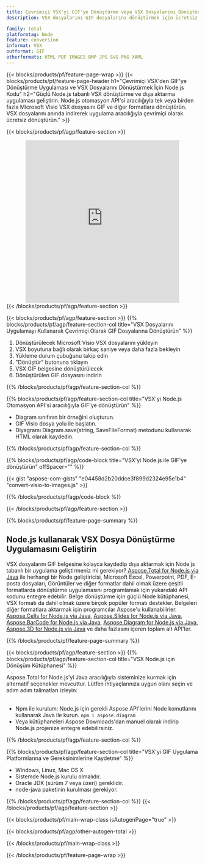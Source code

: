 ```yaml
---
title: Çevrimiçi VSX'yi GIF'ye Dönüştürme veya VSX Dosyalarını Dönüştürmek için Node.js tabanlı Uygulama Oluşturma
description: VSX dosyalarını GIF dosyalarına dönüştürmek için ücretsiz çevrimiçi uygulama. Microsoft Visio VSX belgeleri için Node.js dönüştürme kütüphanesi kodu. 

family: total
platformtag: Node
feature: conversion
informat: VSX
outformat: GIF
otherformats: HTML PDF IMAGES BMP JPG SVG PNG XAML
---
```

{{< blocks/products/pf/feature-page-wrap >}}
{{< blocks/products/pf/feature-page-header h1="Çevrimiçi VSX'den GIF'ye Dönüştürme Uygulaması ve VSX Dosyalarını Dönüştürmek İçin Node.js Kodu" h2="Güçlü Node.js tabanlı VSX dönüştürme ve dışa aktarma uygulaması geliştirin. Node.js otomasyon API'si aracılığıyla tek veya birden fazla Microsoft Visio VSX dosyasını GIF ve diğer formatlara dönüştürün. VSX dosyalarını anında indirerek uygulama aracılığıyla çevrimiçi olarak ücretsiz dönüştürün." >}}


{{< blocks/products/pf/agp/feature-section >}}

<div class="container-fluid agp-content bg-white aboutfile box-1 vh100 section nopbtm">
<div class=container>
<div class=row>
<div class="demobox tc col-md-12 padding-0" align="center">

<iframe title="Ücretsiz Çevrimiçi VSX - GIF Dönüştürme Uygulaması" style="border: none; height: 426px;" scrolling="no" src="https://total-conversion-app-65z5r2lp.k8s.dynabic.com/?to=gif&from=vsx" id="child-iframe" width="80%"></iframe>

</div></div>
</div></div>
{{< /blocks/products/pf/agp/feature-section >}}


{{< blocks/products/pf/agp/feature-section >}}
{{% blocks/products/pf/agp/feature-section-col title="VSX Dosyalarını Uygulamayı Kullanarak Çevrimiçi Olarak GIF Dosyalarına Dönüştürün" %}}

1. Dönüştürülecek Microsoft Visio VSX dosyalarını yükleyin
1. VSX boyutuna bağlı olarak birkaç saniye veya daha fazla bekleyin
1. Yükleme durum çubuğunu takip edin
1. "Dönüştür" butonuna tıklayın
1. VSX GIF belgesine dönüştürülecek
1. Dönüştürülen GIF dosyasını indirin

{{% /blocks/products/pf/agp/feature-section-col %}}

{{% blocks/products/pf/agp/feature-section-col title="VSX'yi Node.js Otomasyon API'si aracılığıyla GIF'ye dönüştürün" %}}

- Diagram sınıfının bir örneğini oluşturun.
- GIF Visio dosya yolu ile başlatın.
- Diyagramı Diagram.save(string, SaveFileFormat) metodunu kullanarak HTML olarak kaydedin.

{{% /blocks/products/pf/agp/feature-section-col %}}

{{% blocks/products/pf/agp/code-block title="VSX'yi Node.js ile GIF'ye dönüştürün" offSpacer="" %}}

{{< gist "aspose-com-gists" "e04458d2b20ddce3f899d2324e95e1b4" "convert-visio-to-images.js" >}}

{{% /blocks/products/pf/agp/code-block %}}

{{< /blocks/products/pf/agp/feature-section >}}

{{% blocks/products/pf/feature-page-summary %}}

<h2>Node.js kullanarak VSX Dosya Dönüştürme Uygulamasını Geliştirin</h2>

VSX dosyalarını GIF belgesine kolayca kaydedip dışa aktarmak için Node js tabanlı bir uygulama geliştirmeniz mi gerekiyor? [Aspose.Total for Node.js via Java](https://products.aspose.com/total/tr/nodejs-java/) ile herhangi bir Node geliştiricisi, Microsoft Excel, Powerpoint, PDF, E-posta dosyaları, Görüntüler ve diğer formatlar dahil olmak üzere çeşitli formatlarda dönüştürme uygulamasını programlamak için yukarıdaki API kodunu entegre edebilir. Belge dönüştürme için güçlü Node kütüphanesi, VSX formatı da dahil olmak üzere birçok popüler formatı destekler. Belgeleri diğer formatlara aktarmak için programcılar Aspose'u kullanabilirler. [Aspose.Cells for Node.js via Java](https://products.aspose.com/cells/tr/nodejs-java/), [Aspose.Slides for Node.js via Java](https://products.aspose.com/slides/tr/nodejs-java/), [Aspose.BarCode for Node.js via Java](https://products.aspose.com/barcode/tr/nodejs-java/), [Aspose.Diagram for Node.js via Java](https://products.aspose.com/diagram/tr/nodejs-java/), [Aspose.3D for Node.js via Java](https://products.aspose.com/3d/tr/nodejs-java/) ve daha fazlasını içeren toplam alt API'ler. 
 
 

{{% /blocks/products/pf/feature-page-summary %}}

{{< blocks/products/pf/agp/feature-section >}}
{{% blocks/products/pf/agp/feature-section-col title="VSX Node.js için Dönüşüm Kütüphanesi" %}}

Aspose.Total for Node.js'yi Java aracılığıyla sisteminize kurmak için alternatif seçenekler mevcuttur. Lütfen ihtiyaçlarınıza uygun olanı seçin ve adım adım talimatları izleyin:<br /><br />

- Npm ile kurulum: Node.js için gerekli Aspose API'lerini Node komutlarını kullanarak Java ile kurun. ```npm i aspose.diagram```
- Veya kütüphaneleri Aspose Downloads'dan manuel olarak indirip Node.js projenize entegre edebilirsiniz.

{{% /blocks/products/pf/agp/feature-section-col %}}

{{% blocks/products/pf/agp/feature-section-col title="VSX'yi GIF Uygulama Platformlarına ve Gereksinimlerine Kaydetme" %}}

- Windows, Linux, Mac OS X
- Sistemde Node.js kurulu olmalıdır.
- Oracle JDK (sürüm 7 veya üzeri) gereklidir.
- node-java paketinin kurulması gerekiyor.

{{% /blocks/products/pf/agp/feature-section-col %}}
{{< /blocks/products/pf/agp/feature-section >}}

{{< blocks/products/pf/main-wrap-class isAutogenPage="true" >}}

{{< blocks/products/pf/agp/other-autogen-total >}}

{{< /blocks/products/pf/main-wrap-class >}}

{{< /blocks/products/pf/feature-page-wrap >}}
